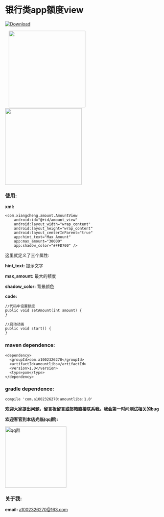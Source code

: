 # 银行类app额度view

[ ![Download](https://api.bintray.com/packages/a1002326270/maven/amountlibs/images/download.svg?version=1.0) ](https://bintray.com/a1002326270/maven/amountlibs/1.0/link)
<div>
    <image src="https://github.com/1002326270xc/AmountView-master/blob/master/photos/掌上生活额度控件.gif" width="250"/>
    <image src="https://github.com/1002326270xc/AmountView-master/blob/master/photos/自己撸的额度控件.gif" width="250"/>
</div>

### 使用:

**xml:**
```
<com.xiangcheng.amount.AmountView
    android:id="@+id/amount_view"
    android:layout_width="wrap_content"
    android:layout_height="wrap_content"
    android:layout_centerInParent="true"
    app:hint_text="Max Amount"
    app:max_amount="30000"
    app:shadow_color="#FFD700" />
```
这里就定义了三个属性:

**hint_text:** 提示文字

**max_amount:** 最大的额度

**shadow_color:** 背景颜色

**code:**
```
//代码中设置额度
public void setAmount(int amount) {
}
```
```
//启动动画
public void start() {
}
```

### maven dependence:
```
<dependency>
  <groupId>com.a1002326270</groupId>
  <artifactId>amountlibs</artifactId>
  <version>1.0</version>
  <type>pom</type>
</dependency>
```

### gradle dependence:

`compile 'com.a1002326270:amountlibs:1.0'`

**欢迎大家提出问题，留言板留言或邮箱直接联系我。我会第一时间测试相关的bug**

**欢迎客官到本店光临(qq群):**

<image src="https://github.com/1002326270xc/LayoutManager-FlowLayout/blob/master/photos/IMG_0221.jpg" width="200" width="200" title="qq群"/>

### 关于我:

**email:** a1002326270@163.com
